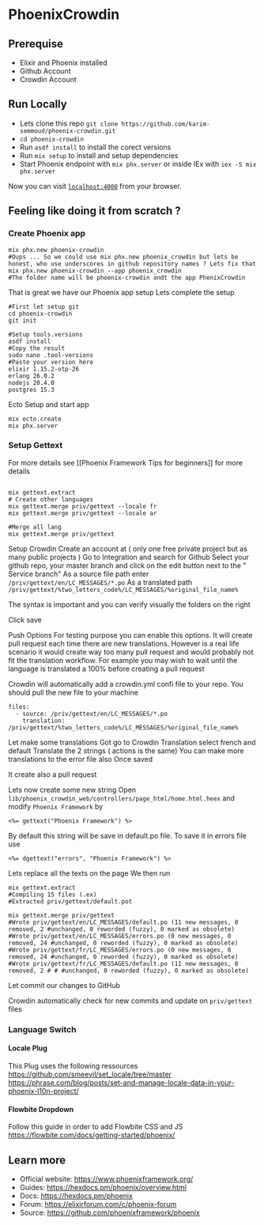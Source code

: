 # PhoenixCrowdin


## Prerequise
- Elixir and Phoenix installed
- Github Account
- Crowdin Account


## Run Locally

  * Lets clone this repo `git clone https://github.com/karim-semmoud/phoenix-crowdin.git`
  * `cd phoenix-crowdin`
  * Run `asdf install` to install the corect versions
  * Run `mix setup` to install and setup dependencies
  * Start Phoenix endpoint with `mix phx.server` or inside IEx with `iex -S mix phx.server`

Now you can visit [`localhost:4000`](http://localhost:4000) from your browser.


## Feeling like doing it from scratch ?

### Create Phoenix app

```
mix phx.new phoenix-crowdin
#Oups ... So we could use mix phx.new phoenix_crowdin but lets be honest, who use underscores in github repository names ? Lets fix that 
mix phx.new phoenix-crowdin --app phoenix_crowdin
#The folder name will be phoenix-crowdin andt the app PhenixCrowdin
```
That is great we have our Phoenix app setup
Lets complete the setup 


```
#First let setup git
cd phoenix-crowdin
git init
```

```
#Setup tools.versions
asdf install
#Copy the result
sudo nano .tool-versions
#Paste your version here
elixir 1.15.2-otp-26
erlang 26.0.2
nodejs 20.4.0
postgres 15.3
```

Ecto Setup and start app

```
mix ecto.create
mix phx.server
 ```

### Setup Gettext
For more details see  [[Phoenix Framework Tips for beginners]] for more details

```

mix gettext.extract
# Create other languages
mix gettext.merge priv/gettext --locale fr
mix gettext.merge priv/gettext --locale ar

#Merge all lang
mix gettext.merge priv/gettext
```

Setup Crowdin
Create an account at ( only one free private project but as many public projects )
Go to Integration and search for Github
Select your github repo, your master branch and click on the edit button next to the " Service branch"
As a source file path enter
`/priv/gettext/en/LC_MESSAGES/*.po`
As a translated path
`/priv/gettext/%two_letters_code%/LC_MESSAGES/%original_file_name%`

The syntax is important and you can verify visually the folders on the right

Click save

Push Options
For testing purpose you can enable this options. It will create pull request each time there are new translations. However is a real life scenario it would create way too many pull request and would probably not fit the translation workflow. For example you may wish to wait until the language is translated a 100% before creating a pull request 

Crowdin will automatically add a crowdin.yml confi file to your repo.
You should pull the new file to your machine

```
files:
  - source: /priv/gettext/en/LC_MESSAGES/*.po
    translation: /priv/gettext/%two_letters_code%/LC_MESSAGES/%original_file_name%
```

Let make some translations
Got go to Crowdin Translation select french and default
Translate the 2 strings ( actions is the same)
You can make more translations to the error file also
Once saved 

It create also a pull request

Lets now create some new string
Open `lib/phoenix_crowdin_web/controllers/page_html/home.html.heex`
and modify `Phoenix Framework` by 

```
<%= gettext("Phoenix Framework") %>
```

By default this string will be save in default.po file.
To save it in errors file use 

```
<%= dgettext("errors", "Phoenix Framework") %>
```
Lets replace all the texts on the page
We then run 

```
mix gettext.extract
#Compiling 15 files (.ex)
#Extracted priv/gettext/default.pot

mix gettext.merge priv/gettext
#Wrote priv/gettext/en/LC_MESSAGES/default.po (11 new messages, 0 removed, 2 #unchanged, 0 reworded (fuzzy), 0 marked as obsolete)
#Wrote priv/gettext/en/LC_MESSAGES/errors.po (0 new messages, 0 removed, 24 #unchanged, 0 reworded (fuzzy), 0 marked as obsolete)
#Wrote priv/gettext/fr/LC_MESSAGES/errors.po (0 new messages, 0 removed, 24 #unchanged, 0 reworded (fuzzy), 0 marked as obsolete)
#Wrote priv/gettext/fr/LC_MESSAGES/default.po (11 new messages, 0 removed, 2 # # #unchanged, 0 reworded (fuzzy), 0 marked as obsolete)

```

Let commit our changes to GitHub

Crowdin automatically check for new commits and update on `priv/gettext` files

### Language Switch

#### Locale Plug
This Plug uses the following ressources
https://github.com/smeevil/set_locale/tree/master
https://phrase.com/blog/posts/set-and-manage-locale-data-in-your-phoenix-l10n-project/

#### Flowbite Dropdown

Follow this guide in order to add Flowbite CSS and JS
https://flowbite.com/docs/getting-started/phoenix/

## Learn more

  * Official website: https://www.phoenixframework.org/
  * Guides: https://hexdocs.pm/phoenix/overview.html
  * Docs: https://hexdocs.pm/phoenix
  * Forum: https://elixirforum.com/c/phoenix-forum
  * Source: https://github.com/phoenixframework/phoenix
